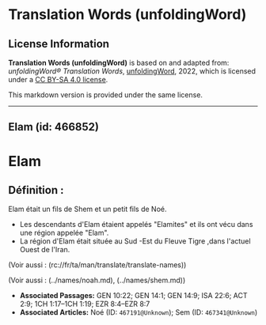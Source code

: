 # Translation Words (unfoldingWord)

## License Information

**Translation Words (unfoldingWord)** is based on and adapted from: _unfoldingWord® Translation Words_, [unfoldingWord](https://unfoldingword.org/utw), 2022, which is licensed under a [CC BY-SA 4.0 license](https://creativecommons.org/licenses/by-sa/4.0/legalcode.en).

This markdown version is provided under the same license.



--------------------------------

## Elam (id: 466852)

Elam
====

Définition :
------------

Elam était un fils de Shem et un petit fils de Noé.

* Les descendants d'Elam étaient appelés "Elamites" et ils ont vécu dans une région appelée "Elam".
* La région d'Elam était située au Sud \-Est du Fleuve Tigre ,dans l'actuel Ouest de l'Iran.

(Voir aussi : (rc://fr/ta/man/translate/translate\-names))

(Voir aussi : (../names/noah.md), (../names/shem.md))

* **Associated Passages:** GEN 10:22; GEN 14:1; GEN 14:9; ISA 22:6; ACT 2:9; 1CH 1:17–1CH 1:19; EZR 8:4–EZR 8:7
* **Associated Articles:** Noé (ID: `467191@Unknown`); Sem (ID: `467341@Unknown`)

